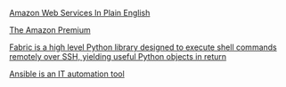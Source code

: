 [Amazon Web Services In Plain English](https://expeditedsecurity.com/aws-in-plain-english/)

[The Amazon Premium](https://calpaterson.com/amazon-premium.html)

[Fabric is a high level Python library designed to execute shell commands remotely over SSH, yielding useful Python objects in return](http://www.fabfile.org/)

[Ansible is an IT automation tool](https://docs.ansible.com/ansible/latest/index.html)

